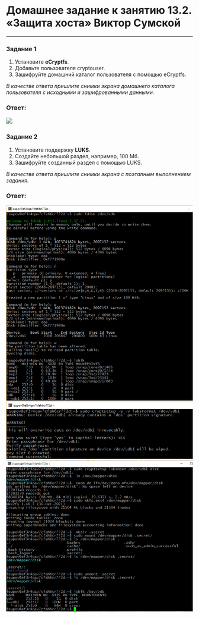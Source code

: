 # Домашнее задание к занятию 13.2. «Защита хоста» Виктор Сумской


------

### Задание 1

1. Установите **eCryptfs**.
2. Добавьте пользователя cryptouser.
3. Зашифруйте домашний каталог пользователя с помощью eCryptfs.


*В качестве ответа  пришлите снимки экрана домашнего каталога пользователя с исходными и зашифрованными данными.*  
### Ответ:
![](/https://github.com/VictorSum/13.02/blob/main/img/2022-12-28_21-18-43.png)

### Задание 2

1. Установите поддержку **LUKS**.
2. Создайте небольшой раздел, например, 100 Мб.
3. Зашифруйте созданный раздел с помощью LUKS.

*В качестве ответа пришлите снимки экрана с поэтапным выполнением задания.*
### Ответ:
![](https://github.com/VictorSum/13.02/blob/main/img/2022-12-28_23-23-02.png)
![](https://github.com/VictorSum/13.02/blob/main/img/2022-12-28_23-24-06.png)
![](https://github.com/VictorSum/13.02/blob/main/img/2022-12-28_23-29-43.png)
